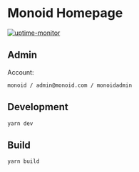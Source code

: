 # Monoid Homepage
[![uptime-monitor](https://uptime-monitor-staging.herokuapp.com/api/badge/59?rangeTime=7d)](https://uptime-monitor-staging.herokuapp.com/monitoring/websiteStatus/59)

## Admin

Account:

```
monoid / admin@monoid.com / monoidadmin
```

## Development

```
yarn dev
```

## Build

```
yarn build
```
